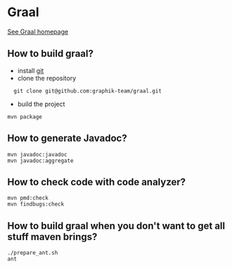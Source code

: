 # Graal

[See Graal homepage](https://graphik-team.github.io/graal)

## How to build graal? ##

* install [git](http://www.git-scm.com/)
* clone the repository
~~~
  git clone git@github.com:graphik-team/graal.git
~~~

* build the project
~~~
mvn package
~~~

## How to generate Javadoc? ##

~~~
mvn javadoc:javadoc
mvn javadoc:aggregate
~~~

## How to check code with code analyzer? ##

~~~
mvn pmd:check
mvn findbugs:check
~~~

## How to build graal when you don't want to get all stuff maven brings?

~~~
./prepare_ant.sh
ant
~~~
